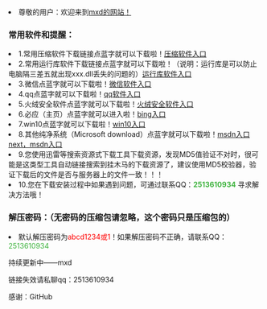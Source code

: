 <li>尊敬的用户：欢迎来到<a href="https://windows-linux-bili.github.io/hello/">mxd的网站！</a> <a class="download" href="https://windows-linux-bili.github.io/hello/"></a>
  <h3>常用软件和提醒：</h3>
<li>1.常用压缩软件下载链接点蓝字就可以下载啦！<a href="https://www.anxz.com/down/1.html">压缩软件入口</a>
<li>2.常用运行库软件下载链接点蓝字就可以下载啦！（说明：运行库是可以防止电脑隔三差五就出现xxx.dll丢失的问题的）<a href="https://www.anxz.com/down/7544.html">运行库软件入口</a>
<li>3.微信点蓝字就可以下载啦！<a href="https://weixin.qq.com/">微信软件入口</a>
<li>4.qq点蓝字就可以下载啦！<a href="https://im.qq.com/download/">qq软件入口</a>
<li>5.火绒安全软件点蓝字就可以下载啦！<a href="https://huorong.cn/">火绒安全软件入口</a>
<li>6.必应（主页）点蓝字就可以进入啦！<a href="https://cn.bing.com/?mkt=zh-CN">bing入口</a>
<li>7.win10点蓝字就可以下载啦！<a href="https://www.microsoft.com/zh-cn/software-download/windows10">win10入口</a>
<li>8.其他纯净系统（Microsoft download）点蓝字就可以下载啦！<a href="https://msdn.itellyou.cn/">msdn入口</a>        <a href="https://next.itellyou.cn/">next，msdn入口</a>
<li>9.您使用迅雷等搜索资源式下载工具下载资源，发现MD5值验证不对时，很可能是这类型工具自动链接搜索到挂木马的下载资源了，建议使用MD5校验器，验证下载后的文件是否与服务器上的文件一致！！！
<li>10.您在下载安装过程中如果遇到问题，可通过联系QQ：<strong><font color="#3eb33e">2513610934</font></strong> 寻求解决方法哦！</li>
<h3>解压密码：（无密码的压缩包请忽略，这个密码只是压缩包的）</h3>
<li>默认解压密码为<font color="#ff000">abcd1234或1</font>！如果解压密码不正确，请联系QQ：<font color="#3eb33e">2513610934</font></li>

持续更新中——mxd       

链接失效请私聊qq：2513610934          

感谢：GitHub      
